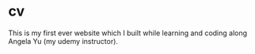 # cv

This is my first ever website which I built while learning and coding along Angela Yu (my udemy instructor).
